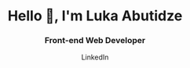<h1 align="center">Hello 👋, I'm Luka Abutidze</h1>
<h3 align="center">Front-end Web Developer</h3>

<p align="center">
  <a to="https://www.linkedin.com/in/luka-abutidze-a6905a1b0"> LinkedIn </a>
</p>
